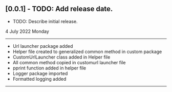 ## [0.0.1] - TODO: Add release date.

* TODO: Describe initial release.




4 July 2022 Monday
_______________________________
* Url launcher package added
* Helper file created to generalized common method in custom package
* CustomUrlLauncher class added in Helper file
* All common method copied in customurl launcher file
* pprint function added in helper file
* Logger package imported
* Formatted logging added
_______________________________
